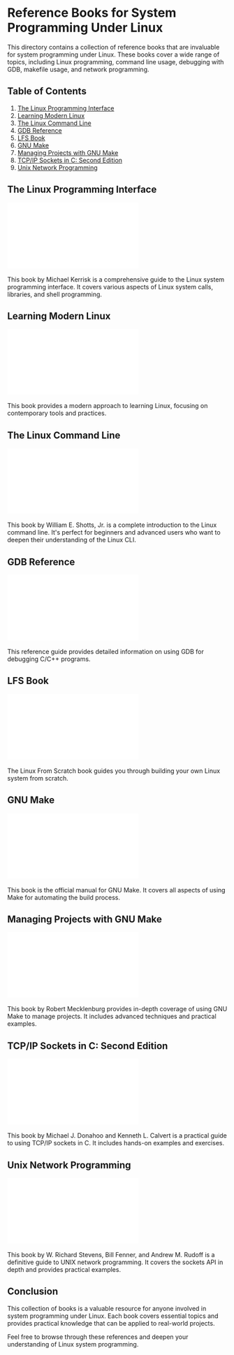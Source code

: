 # Reference Books for System Programming Under Linux

This directory contains a collection of reference books that are invaluable for system programming under Linux. These books cover a wide range of topics, including Linux programming, command line usage, debugging with GDB, makefile usage, and network programming.

## Table of Contents

1. [The Linux Programming Interface](#the-linux-programming-interface)
2. [Learning Modern Linux](#learning-modern-linux)
3. [The Linux Command Line](#the-linux-command-line)
4. [GDB Reference](#gdb-reference)
5. [LFS Book](#lfs-book)
6. [GNU Make](#gnu-make)
7. [Managing Projects with GNU Make](#managing-projects-with-gnu-make)
8. [TCP/IP Sockets in C: Second Edition](#tcpip-sockets-in-c-second-edition)
9. [Unix Network Programming](#unix-network-programming)

## The Linux Programming Interface

![01.The-Linux-Programming-Interface.pdf](01.The-Linux-Programming-Interface.pdf)

This book by Michael Kerrisk is a comprehensive guide to the Linux system programming interface. It covers various aspects of Linux system calls, libraries, and shell programming.

## Learning Modern Linux

![02.Learning-Modern-Linux.pdf](02.Learning-Modern-Linux.pdf)

This book provides a modern approach to learning Linux, focusing on contemporary tools and practices.

## The Linux Command Line

![03.The-Linux-Command-Line.pdf](03.The-Linux-Command-Line.pdf)

This book by William E. Shotts, Jr. is a complete introduction to the Linux command line. It's perfect for beginners and advanced users who want to deepen their understanding of the Linux CLI.

## GDB Reference

![04.GDB-Reference.pdf](04.GDB-Reference.pdf)

This reference guide provides detailed information on using GDB for debugging C/C++ programs.

## LFS Book

![05.LFS-BOOK.pdf](05.LFS-BOOK.pdf)

The Linux From Scratch book guides you through building your own Linux system from scratch.

## GNU Make

![06.GNU-Make.pdf](06.GNU-Make.pdf)

This book is the official manual for GNU Make. It covers all aspects of using Make for automating the build process.

## Managing Projects with GNU Make

![07.Managing-Projects-with-GNU-Make.pdf](07.Managing-Projects-with-GNU-Make.pdf)

This book by Robert Mecklenburg provides in-depth coverage of using GNU Make to manage projects. It includes advanced techniques and practical examples.

## TCP/IP Sockets in C: Second Edition

![08.TCP-IP-Sockets-in-C-Second-Edition.pdf](08.TCP-IP-Sockets-in-C-Second-Edition.pdf)

This book by Michael J. Donahoo and Kenneth L. Calvert is a practical guide to using TCP/IP sockets in C. It includes hands-on examples and exercises.

## Unix Network Programming

![09.Unix-Network-Programming.pdf](09.Unix-Network-Programming.pdf)

This book by W. Richard Stevens, Bill Fenner, and Andrew M. Rudoff is a definitive guide to UNIX network programming. It covers the sockets API in depth and provides practical examples.

## Conclusion

This collection of books is a valuable resource for anyone involved in system programming under Linux. Each book covers essential topics and provides practical knowledge that can be applied to real-world projects.

Feel free to browse through these references and deepen your understanding of Linux system programming.

